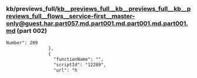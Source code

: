 ### kb/previews_full/kb__previews_full__kb__previews_full__kb__previews_full__flows__service-first__master-only@guest.har.part057.md.part001.md.part001.md.part001.md (part 002)

```md
Number": 209
                },
                {
                  "functionName": "",
                  "scriptId": "12289",
                  "url": "h
```

```
